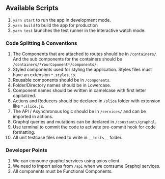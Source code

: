 
## Available Scripts

1. `yarn start` to run the app in development mode.
2. `yarn build` to build the app for production
2. `yarn test` launches the test runner in the interactive watch mode.


### Code Splitting & Conventions

1. The Components that are attached to routes should be in `/containers/`. And the sub components for the containers should be `/containers/*YourCoponent*/components/`.
2. Styled components used for styling the application. Styles files must have an extension `*.styles.js`.
3. Reusable components should be in `/components`.
4. Folder/Directory names should be in Lowercase.
5. Component names should be written in camelcase with first letter capitalized.
6. Actions and Reducers should be declared in `/slice` folder with extension like `*.slice.js`.
7. The API / Asynchronous logic should be in `/services/` and can be imported in actions.
8. Graphql queries and mutations can be declared in `/constants/graphql`.
9. Use terminal to commit the code to activate pre-commit hook for code formatting.
10. All unit testcase files need to write in `__tests__` folder.


### Developer Points

1. We can consume graphql services using axios client.
2. We need to import axios from `/api` when we comsume Graphql services.
3. All components must be Functional Components.